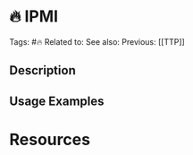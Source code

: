 # 🔥 IPMI

Tags: #🔥
Related to:
See also:
Previous: [[TTP]]

## Description

## Usage Examples

# Resources